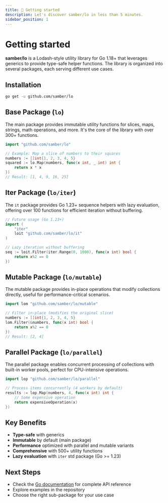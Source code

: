 ```yaml
---
title: 🚀 Getting started
description: Let's discover samber/lo in less than 5 minutes.
sidebar_position: 1
---
```


# Getting started

**samber/lo** is a Lodash-style utility library for Go 1.18+ that leverages generics to provide type-safe helper functions. The library is organized into several packages, each serving different use cases.

## Installation

```bash
go get -u github.com/samber/lo
```

## Base Package (`lo`)

The main package provides immutable utility functions for slices, maps, strings, math operations, and more. It's the core of the library with over 300+ functions.

```go
import "github.com/samber/lo"

// Example: Map a slice of numbers to their squares
numbers := []int{1, 2, 3, 4, 5}
squared := lo.Map(numbers, func(x int, _ int) int {
    return x * x
})
// Result: [1, 4, 9, 16, 25]
```

## Iter Package (`lo/iter`)

The  `it` package provides Go 1.23+ sequence helpers with lazy evaluation, offering over 100 functions for efficient iteration without buffering.

```go
// Future usage (Go 1.23+)
import (
    "iter"
    loit "github.com/samber/lo/it"
)

// Lazy iteration without buffering
seq := loit.Filter(iter.Range(0, 1000), func(x int) bool {
    return x%2 == 0
})
```

## Mutable Package (`lo/mutable`)

The mutable package provides in-place operations that modify collections directly, useful for performance-critical scenarios.

```go
import lom "github.com/samber/lo/mutable"

// Filter in-place (modifies the original slice)
numbers := []int{1, 2, 3, 4, 5}
lom.Filter(&numbers, func(x int) bool {
    return x%2 == 0
})
// Result: [2, 4]
```

## Parallel Package (`lo/parallel`)

The parallel package enables concurrent processing of collections with built-in worker pools, perfect for CPU-intensive operations.

```go
import lop "github.com/samber/lo/parallel"

// Process items concurrently (4 workers by default)
results := lop.Map(numbers, 4, func(x int) int {
    // Some expensive operation
    return expensiveOperation(x)
})
```

## Key Benefits

- **Type-safe** with generics
- **Immutable** by default (main package)
- **Performance** optimized with parallel and mutable variants
- **Comprehensive** with 500+ utility functions
- **Lazy evaluation** with `iter` std package (Go >= 1.23)

## Next Steps

- Check the [Go documentation](https://pkg.go.dev/github.com/samber/lo) for complete API reference
- Explore examples in the repository
- Choose the right sub-package for your use case
